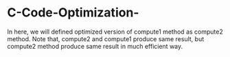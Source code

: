 # C-Code-Optimization-

In here, we will defined optimized version of compute1 method as compute2 method. Note that, compute2 and compute1 produce same result, but compute2 method produce same result in much efficient way.
